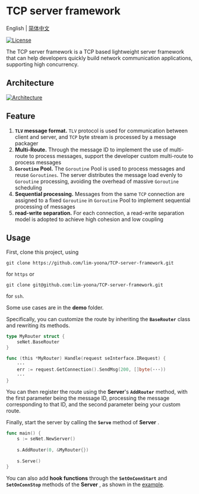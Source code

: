 # TCP server framework
English | [简体中文](README-CN.md)

[![License](https://img.shields.io/github/license/lim-yoona/Golang-Design-Patterns)](LICENSE)

The TCP server framework is a TCP based lightweight server framework that can help developers quickly build network communication applications, supporting high concurrency.  

## Architecture  

[![Architecture](https://s11.ax1x.com/2024/02/17/pFJ95Ix.png)](https://imgse.com/i/pFJ95Ix)  

## Feature

1. **`TLV` message format.** `TLV` protocol is used for communication between client and server, and `TCP` byte stream is processed by a message packager  
2. **Multi-Route.** Through the message ID to implement the use of multi-route to process messages, support the developer custom multi-route to process messages  
3. **`Goroutine` Pool.** The `Goroutine` Pool is used to process messages and reuse `Goroutines`. The server distributes the message load evenly to `Goroutine` processing, avoiding the overhead of massive `Goroutine` scheduling  
4. **Sequential processing.** Messages from the same `TCP` connection are assigned to a fixed `Goroutine` in `Goroutine` Pool to implement sequential processing of messages  
5. **read-write separation.** For each connection, a read-write separation model is adopted to achieve high cohesion and low coupling  

## Usage

First, clone this project, using
```shell
git clone https://github.com/lim-yoona/TCP-server-framework.git
```
for `https` or 
```shell
git clone git@github.com:lim-yoona/TCP-server-framework.git
```
for `ssh`.  

Some use cases are in the **demo** folder.   

Specifically, you can customize the route by inheriting the **`BaseRouter`** class and rewriting its methods.  

```go
type MyRouter struct {
	seNet.BaseRouter
}

func (this *MyRouter) Handle(request seInterface.IRequest) {
	···
	err := request.GetConnection().SendMsg(200, []byte(···))
	···
}
```

You can then register the route using the **Server**'s **`AddRouter`** method, with the first parameter being the message ID, processing the message corresponding to that ID, and the second parameter being your custom route.  

Finally, start the server by calling the **`Serve`** method of **Server** .  

```go
func main() {
	s := seNet.NewServer()
	
	s.AddRouter(0, &MyRouter{})
	
	s.Serve()
}
```

You can also add **hook functions** through the **`SetOnConnStart`** and **`SetOnConnStop`** methods of the **Server** , as shown in the [example](https://github.com/lim-yoona/TCP-server-framework/tree/main/demo/v1.0).   

